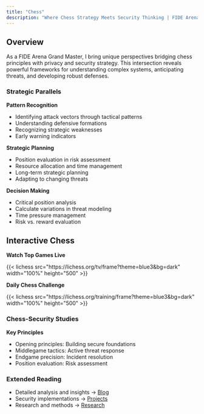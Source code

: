 ```yaml
---
title: "Chess"
description: "Where Chess Strategy Meets Security Thinking | FIDE Arena Grand Master"
---
```

    
## Overview
As a FIDE Arena Grand Master, I bring unique perspectives bridging chess principles with privacy and security strategy. This intersection reveals powerful frameworks for understanding complex systems, anticipating threats, and developing robust defenses.
    
### Strategic Parallels
**Pattern Recognition**
- Identifying attack vectors through tactical patterns
- Understanding defensive formations
- Recognizing strategic weaknesses
- Early warning indicators
    
**Strategic Planning**
- Position evaluation in risk assessment
- Resource allocation and time management
- Long-term strategic planning
- Adapting to changing threats
    
**Decision Making**
- Critical position analysis
- Calculate variations in threat modeling
- Time pressure management
- Risk vs. reward evaluation
    
## Interactive Chess

**Watch Top Games Live**
<div class="responsive-iframe">
  {{< lichess src="https://lichess.org/tv/frame?theme=blue3&bg=dark" width="100%" height="500" >}}
</div>
    
**Daily Chess Challenge**
<div class="responsive-iframe">
  {{< lichess src="https://lichess.org/training/frame?theme=blue3&bg=dark" width="100%" height="500" >}}
</div>
    
### Chess-Security Studies
**Key Principles**
- Opening principles: Building secure foundations
- Middlegame tactics: Active threat response
- Endgame precision: Incident resolution
- Position evaluation: Risk assessment
    
### Extended Reading
- Detailed analysis and insights → [Blog](/blog/)
- Security implementations → [Projects](/projects/)
- Research and methods → [Research](/research/)
